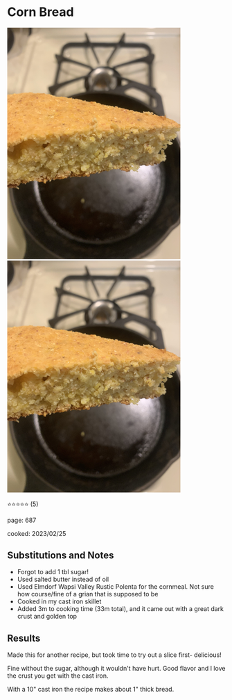 # Corn Bread
<img src="/cooking/Photos/2023-02-25_corn-bread-zi.jpg" alt="Close up of cornbread slice" width="400"/> <img src="/cooking/Photos/2023-02-25_corn-bread-zi.jpg" alt="Cornbread in cast iron pan" width="400"/>

:star::star::star::star::star: (5)

page: 687

cooked: 2023/02/25

## Substitutions and Notes
- Forgot to add 1 tbl sugar!
- Used salted butter instead of oil
- Used Elmdorf Wapsi Valley Rustic Polenta for the cornmeal. Not sure how course/fine of a grian that is supposed to be
- Cooked in my cast iron skillet
- Added 3m to cooking time (33m total), and it came out with a great dark crust and golden top

## Results
Made this for another recipe, but took time to try out a slice first- delicious!

Fine without the sugar, although it wouldn't have hurt. Good flavor and I love the crust you get with the cast iron.

With a 10" cast iron the recipe makes about 1" thick bread. 
